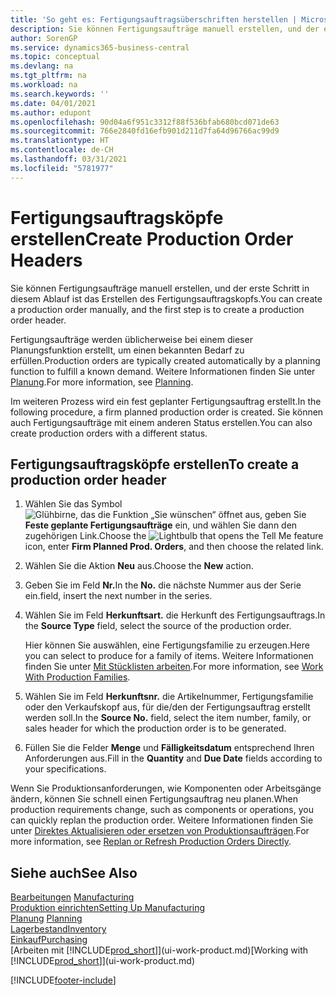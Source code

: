 ```yaml
---
title: 'So geht es: Fertigungsauftragsüberschriften herstellen | Microsoft Docs'
description: Sie können Fertigungsaufträge manuell erstellen, und der erste Schritt in diesem Ablauf ist das Erstellen des Fertigungsauftragskopfs.
author: SorenGP
ms.service: dynamics365-business-central
ms.topic: conceptual
ms.devlang: na
ms.tgt_pltfrm: na
ms.workload: na
ms.search.keywords: ''
ms.date: 04/01/2021
ms.author: edupont
ms.openlocfilehash: 90d04a6f951c3312f88f536bfab680bcd071de63
ms.sourcegitcommit: 766e2840fd16efb901d211d7fa64d96766ac99d9
ms.translationtype: HT
ms.contentlocale: de-CH
ms.lasthandoff: 03/31/2021
ms.locfileid: "5781977"
---
```

# <a name="create-production-order-headers"></a><span data-ttu-id="518e2-103">Fertigungsauftragsköpfe erstellen</span><span class="sxs-lookup"><span data-stu-id="518e2-103">Create Production Order Headers</span></span>
<span data-ttu-id="518e2-104">Sie können Fertigungsaufträge manuell erstellen, und der erste Schritt in diesem Ablauf ist das Erstellen des Fertigungsauftragskopfs.</span><span class="sxs-lookup"><span data-stu-id="518e2-104">You can create a production order manually, and the first step is to create a production order header.</span></span>

<span data-ttu-id="518e2-105">Fertigungsaufträge werden üblicherweise bei einem dieser Planungsfunktion erstellt, um einen bekannten Bedarf zu erfüllen.</span><span class="sxs-lookup"><span data-stu-id="518e2-105">Production orders are typically created automatically by a planning function to fulfill a known demand.</span></span> <span data-ttu-id="518e2-106">Weitere Informationen finden Sie unter [Planung](production-planning.md).</span><span class="sxs-lookup"><span data-stu-id="518e2-106">For more information, see [Planning](production-planning.md).</span></span>   

<span data-ttu-id="518e2-107">Im weiteren Prozess wird ein fest geplanter Fertigungsauftrag erstellt.</span><span class="sxs-lookup"><span data-stu-id="518e2-107">In the following procedure, a firm planned production order is created.</span></span> <span data-ttu-id="518e2-108">Sie können auch Fertigungsaufträge mit einem anderen Status erstellen.</span><span class="sxs-lookup"><span data-stu-id="518e2-108">You can also create production orders with a different status.</span></span>  

## <a name="to-create-a-production-order-header"></a><span data-ttu-id="518e2-109">Fertigungsauftragsköpfe erstellen</span><span class="sxs-lookup"><span data-stu-id="518e2-109">To create a production order header</span></span>  
1.  <span data-ttu-id="518e2-110">Wählen Sie das Symbol ![Glühbirne, das die Funktion „Sie wünschen“ öffnet](media/ui-search/search_small.png "Tell Me-Funktion") aus, geben Sie **Feste geplante Fertigungsaufträge** ein, und wählen Sie dann den zugehörigen Link.</span><span class="sxs-lookup"><span data-stu-id="518e2-110">Choose the ![Lightbulb that opens the Tell Me feature](media/ui-search/search_small.png "Tell me what you want to do") icon, enter **Firm Planned Prod. Orders**, and then choose the related link.</span></span>  
2.  <span data-ttu-id="518e2-111">Wählen Sie die Aktion **Neu** aus.</span><span class="sxs-lookup"><span data-stu-id="518e2-111">Choose the **New** action.</span></span>  
3.  <span data-ttu-id="518e2-112">Geben Sie im Feld **Nr.**</span><span class="sxs-lookup"><span data-stu-id="518e2-112">In the **No.**</span></span> <span data-ttu-id="518e2-113">die nächste Nummer aus der Serie ein.</span><span class="sxs-lookup"><span data-stu-id="518e2-113">field, insert the next number in the series.</span></span>  
4.  <span data-ttu-id="518e2-114">Wählen Sie im Feld **Herkunftsart.** die Herkunft des Fertigungsauftrags.</span><span class="sxs-lookup"><span data-stu-id="518e2-114">In the **Source Type** field, select the source of the production order.</span></span>

    <span data-ttu-id="518e2-115">Hier können Sie auswählen, eine Fertigungsfamilie zu erzeugen.</span><span class="sxs-lookup"><span data-stu-id="518e2-115">Here you can select to produce for a family of items.</span></span> <span data-ttu-id="518e2-116">Weitere Informationen finden Sie unter [Mit Stücklisten arbeiten](production-how-work-family.md).</span><span class="sxs-lookup"><span data-stu-id="518e2-116">For more information, see [Work With Production Families](production-how-work-family.md).</span></span>
5.  <span data-ttu-id="518e2-117">Wählen Sie im Feld **Herkunftsnr.** die Artikelnummer, Fertigungsfamilie oder den Verkaufskopf aus, für die/den der Fertigungsauftrag erstellt werden soll.</span><span class="sxs-lookup"><span data-stu-id="518e2-117">In the **Source No.** field, select the item number, family, or sales header for which the production order is to be generated.</span></span>  
6.  <span data-ttu-id="518e2-118">Füllen Sie die Felder **Menge** und **Fälligkeitsdatum** entsprechend Ihren Anforderungen aus.</span><span class="sxs-lookup"><span data-stu-id="518e2-118">Fill in the **Quantity** and **Due Date** fields according to your specifications.</span></span>  

<span data-ttu-id="518e2-119">Wenn Sie Produktionsanforderungen, wie Komponenten oder Arbeitsgänge ändern, können Sie schnell  einen Fertigungsauftrag neu planen.</span><span class="sxs-lookup"><span data-stu-id="518e2-119">When production requirements change, such as components or operations, you can quickly replan the production order.</span></span> <span data-ttu-id="518e2-120">Weitere Informationen finden Sie unter [Direktes Aktualisieren oder ersetzen von Produktionsaufträgen](production-how-to-replan-refresh-production-orders.md).</span><span class="sxs-lookup"><span data-stu-id="518e2-120">For more information, see [Replan or Refresh Production Orders Directly](production-how-to-replan-refresh-production-orders.md).</span></span> 

## <a name="see-also"></a><span data-ttu-id="518e2-121">Siehe auch</span><span class="sxs-lookup"><span data-stu-id="518e2-121">See Also</span></span>  
<span data-ttu-id="518e2-122">[Bearbeitungen](production-manage-manufacturing.md)  </span><span class="sxs-lookup"><span data-stu-id="518e2-122">[Manufacturing](production-manage-manufacturing.md)  </span></span>  
[<span data-ttu-id="518e2-123">Produktion einrichten</span><span class="sxs-lookup"><span data-stu-id="518e2-123">Setting Up Manufacturing</span></span>](production-configure-production-processes.md)  
<span data-ttu-id="518e2-124">[Planung](production-planning.md)    </span><span class="sxs-lookup"><span data-stu-id="518e2-124">[Planning](production-planning.md)    </span></span>  
[<span data-ttu-id="518e2-125">Lagerbestand</span><span class="sxs-lookup"><span data-stu-id="518e2-125">Inventory</span></span>](inventory-manage-inventory.md)  
[<span data-ttu-id="518e2-126">Einkauf</span><span class="sxs-lookup"><span data-stu-id="518e2-126">Purchasing</span></span>](purchasing-manage-purchasing.md)  
<span data-ttu-id="518e2-127">[Arbeiten mit [!INCLUDE[prod_short](includes/prod_short.md)]](ui-work-product.md)</span><span class="sxs-lookup"><span data-stu-id="518e2-127">[Working with [!INCLUDE[prod_short](includes/prod_short.md)]](ui-work-product.md)</span></span>


[!INCLUDE[footer-include](includes/footer-banner.md)]